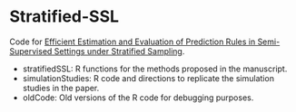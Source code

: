 # Stratified-SSL

Code for [Efficient Estimation and Evaluation of Prediction Rules in Semi-Supervised Settings under Stratified Sampling](https://arxiv.org/abs/2010.09443).

* stratifiedSSL: R functions for the methods proposed in the manuscript.
* simulationStudies: R code and directions to replicate the simulation studies in the paper. 
* oldCode: Old versions of the R code for debugging purposes.

